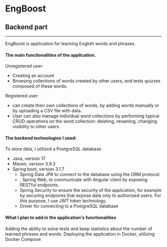 # EngBoost
## Backend part
---
EngBoost is application for learning English words and phrases. 


#### The main functionalities of the application.
Unregistered user:
-  Creating an account
-  Browsing collections of words created by other users, and tests quizzes composed of these words.

Registered user:
- can create their own collections of words, by adding words manually or by uploading a CSV file with data.
- User can also manage individual word collections by performing typical CRUD operations on the word collection: deleting, renaming, changing visibility to other users


#### The backend technologies I used:

To store data, I utilized a PostgreSQL database.

- Java, version 17
- Maven, version 3.9.3
- Spring boot, version 3.1.7
    *  Spring Data JPA to connect to the database using the ORM protocol.
    * . Spring Web, to communicate with Angular client by exposing RESTful endpoints.
    *  Spring Security to ensure the security of the application, for example by securing endpoints that expose data only to authorized users. For this purpose, I use JWT token technology.
    *  Driver for connecting to a PostgreSQL database

#### What I plan to add in the application's functionalities

Adding the ability to solve tests and keep statistics about the number of learned phrases and words.
Deploying the application in Docker, utilizing Docker Compose